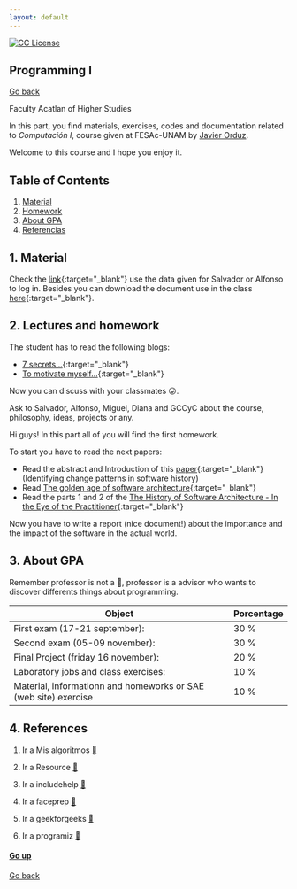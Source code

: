```yaml
---
layout: default
---
```

<!-- badges -->
[license-badge]: https://img.shields.io/badge/Licencia-CC-orange
[license]: https://creativecommons.org/licenses/by-nc-sa/3.0/deed.es
[![CC License][license-badge]][license]

## Programming I<a name="Filehead"></a>
[Go back](../)

Faculty Acatlan of Higher Studies

In this part, you find materials, exercises, codes and 
documentation related to _Computación I_, course given at 
FESAc-UNAM by [Javier Orduz](https://jaorduz.github.io).

Welcome to this course and I hope you enjoy it.


## Table of Contents

1. [Material](#material)
1. [Homework](#homework)
1. [About GPA](#aboutgpa)
1. [Referencias](#referencias)



## 1. Material  <a name="material"></a>
Check the [link](http://sae.acatlan.unam.mx/){:target="_blank"} 
use the data given for Salvador or Alfonso to log in.
Besides you can download the document use in the class 
[here](https://www.dropbox.com/s/f5ats3j5liw0fqx/prgrmmng-I-clss.pdf?dl=0){:target="_blank"}.


## 2. Lectures and homework <a name="homework"></a>
The student has to read the following blogs:
- [7 secrets...](https://www.codementor.io/codementorteam/7-secrets-to-staying-motivated-when-learning-to-code-a2dy7hqar){:target="_blank"} 
- [To motivate myself...](https://www.quora.com/What-can-I-do-to-motivate-myself-for-programming-regularly-for-4-6-hours){:target="_blank"}

Now you can discuss with your classmates :stuck_out_tongue_winking_eye:.

Ask to Salvador, Alfonso, Miguel, Diana and GCCyC about the course, philosophy, ideas, projects or any.


Hi guys! In this part all of you will find the first homework. 

To start you have to read the next papers:
- Read the abstract and Introduction of this [paper](https://arxiv.org/pdf/1307.1719.pdf){:target="_blank"} (Identifying change patterns in software history)
- Read [The golden age of software architecture](https://ieeexplore.ieee.org/document/1605176/){:target="_blank"}
- Read the parts 1 and 2 of the [The History of Software Architecture - In the Eye of the Practitioner](https://arxiv.org/pdf/1806.04055.pdf){:target="_blank"}

Now you have to write a report (nice document!) about the importance and the impact of the software in the actual world. 
<!---
Print and bring the document next August 15th (wednesday) to discuss in the class. :+1: 
--->


## 3. About GPA <a name="aboutgpa"></a>
Remember professor is not a :cop:, professor is a advisor who wants to discover differents things about 
programming.

   Object                                                         |  Porcentage  |
------------------------------------------------------------------| -------------|
  First exam (17-21 september):                 | 30 %         |
  Second exam (05-09 november):                 | 30 %         |
  Final Project (friday 16 november):                        | 20 %         | 
  Laboratory jobs and class exercises:                            | 10 %         |
  Material, informationn and homeworks or SAE (web site) exercise |10 %          |
  

## 4. References <a name="referencias"></a>
1. Ir a Mis algoritmos [:link:](http://www.mis-algoritmos.com/)

2. Ir a Resource [:link:](https://www.w3resource.com/c-programming/programming-in-c.php)

3. Ir a includehelp [:link:](https://www.includehelp.com/c/)

4. Ir a faceprep [:link:](https://www.faceprep.in/c-programming-questions/)

5. Ir a geekforgeeks [:link:](https://www.geeksforgeeks.org/c-programming-language/)

6. Ir a programiz [:link:](https://www.programiz.com/c-programming)

#### [Go up](#Filehead)

<!-- JO: with the original template-->
[Go back](../)
